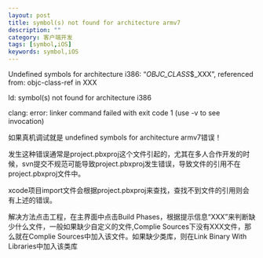 ```yaml
---
layout: post
title: symbol(s) not found for architecture armv7
description: ""
category: 客户端开发
tags: [symbol,iOS]
keywords: symbol,iOS
---
```



Undefined symbols for architecture i386:
“_OBJC_CLASS_$_XXX”, referenced from:
objc-class-ref in XXX

ld: symbol(s) not found for architecture i386

clang: error: linker command failed with exit code 1 (use -v to see invocation)

如果真机调试就是 undefined symbols for architecture armv7错误！

发生这种错误通常是project.pbxproj这个文件引起的，尤其在多人合作开发的时候，svn提交不规范可能导致project.pbxproj发生错误，导致文件的引用不在project.pbxproj文件中。

xcode项目import文件会根据project.pbxproj来查找，查找不到文件的引用则会有上述的错误。

解决方法点击工程，在主界面中点击Build Phases，根据提示信息“XXX”来判断缺少什么文件，一般如果缺少自定义的文件,Complie Sources下没有XXX文件，那么就在Complie Sources中加入该文件。如果缺少类库，则在Link Binary With Libraries中加入该类库

